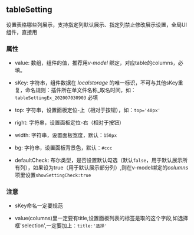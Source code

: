 ## tableSetting
设置表格哪些列展示，支持指定列默认展示、指定列禁止修改展示设置，全局UI组件，直接用

### 属性
* value: 数组，组件的值，推荐用*v-model* 绑定，对应table的columns，必填。

* sKey: 字符串，组件数据在 *localstorage* 的唯一标识，不可与其他sKey重复，命名规则：插件所在单文件名称_取名时间，如：`tableSettingEx_202007030903` 必填

* top: 字符串，设置面板定位-上（相对于按钮），如：`top='40px'`

* right: 字符串，设置面板定位-右（相对于按钮）

* width: 字符串，设置面板宽度，默认：`150px`

* bg: 字符串，设置面板背景色，默认：`#ccc`

* defaultCheck: 布尔类型，是否设置默认勾选（默认`false`，用于默认展示所有列），如果设为true（用于默认展示部分列）,则在v-model绑定的*columns*项里设置`showSettingCheck:true`
### 注意
* sKey命名一定要规范

* value(columns)里一定要有title,设置面板列表的标签是取的这个字段,如选择框'selection',一定要加上：`title:'选择'`
